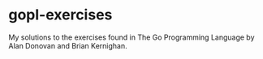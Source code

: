 # gopl-exercises
My solutions to the exercises found in The Go Programming Language by Alan Donovan and Brian Kernighan.
